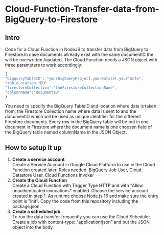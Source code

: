 # Cloud-Function-Transfer-data-from-BigQuery-to-Firestore

<h2>Intro</h2>
Code for a Cloud Function in NodeJS to transfer data from BigQuery to Firestore.In case documents allready exist with the same documentID the will be overwritten /updated. The Cloud Function needs a JSON object with three parameters to work accordingly:

```javascript
{
"bigqueryTableID": "yourBigQueryProject.yourDataset.yourTable",
"tableLocation:"EU"
"firestoreCollection":"theFirestoreCollectionName",
"columnName":"documentID"
}
```
You need to specify the BigQuery TableID and location where data is taken from, the Firestore Collection name where data is sent to and the documentID which will be used as unique identifier for the different Firestore documents.
Every row in the BigQuery table will be put in one document in Firestore where the document name is one choosen field of the BigQuery table named columnName in the JSON Object.

<h2>How to setup it up</h2>
<ol>
  <li><b>Create a service account</b><br>Create a Service Account in Google Cloud Platform to use in the Cloud Function created later. Roles needed: BigQuery Job User, Cloud Datastore User, Cloud Functions Invoker</li>
  <li><b>Create the Cloud Function</b><br>Create a Cloud Function with Trigger Type HTTP and with "Allow unauthenticated invocations" enabled. Choose the service account created in step 1. As runtime choose Node.js 16 and make sure the entry point is "init". Copy the code from this repository including the package.json.</li>
  <li><b>Create a scheduled job</b><br>To run the data transfer frequently you can use the Cloud Scheduler. Create a job with content-type: "application/json" and put the JSON object into the body.
</ol>
